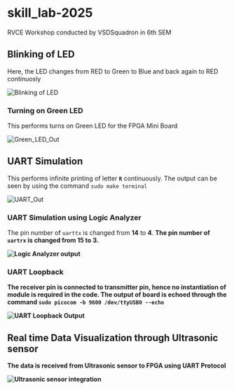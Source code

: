 # skill_lab-2025
RVCE Workshop conducted by VSDSquadron in 6th SEM


## Blinking of LED

Here, the LED changes from RED to Green to Blue and back again to RED continuosly


![Blinking of LED](https://github.com/user-attachments/assets/2345efb1-3ea0-42bf-8cba-09b4c4136e17)


### Turning on Green LED

This performs turns on Green LED for the FPGA Mini Board


![Green_LED_Out](https://github.com/user-attachments/assets/3b0f27c9-aec6-4ed9-9017-9638d3ad36c3)


## UART Simulation

This performs infinite printing of letter **`R`** continuously.
The output can be seen by using the command ``` sudo make terminal ```

![UART_Out](https://github.com/user-attachments/assets/c22421d7-0932-48b2-9d9a-27d9fdd4f4f8)


### UART Simulation using Logic Analyzer 

The pin number of `uarttx` is changed from **14** to  **4**. <b>
The pin number of `uartrx` is changed from **15** to  **3**. <b>

![Logic Analyzer output](https://github.com/user-attachments/assets/f39c7adf-37f8-4abb-a484-b5bf5ab76db3)


### UART Loopback

The receiver pin is connected to transmitter pin, hence no **instantiation** of module is required in the code.
The output of board is echoed through the command **``` sudo picocom -b 9600 /dev/ttyUSB0 --echo ```**

![UART Loopback Output](https://github.com/user-attachments/assets/f88d1d39-1700-4343-ae53-2404b0cdc7a8)


## Real time Data Visualization through Ultrasonic sensor

The data is received from Ultrasonic sensor to FPGA using UART Protocol

![Ultrasonic sensor integration](https://github.com/user-attachments/assets/0efb9588-1f41-4f66-95ae-08263ee9b4a9)


